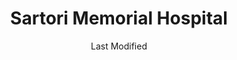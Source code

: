 ---
layout: location-page
date: Last Modified
description: "Local COVID-19 testing is available at Sartori Memorial Hospital in Cedar Falls, Iowa, USA."
permalink: "locations/iowa/cedar-falls/sartori-memorial-hospital/"
tags:
  - locations
  - iowa
title: Sartori Memorial Hospital
uniqueName: sartori-memorial-hospital
state: Iowa
stateAbbr: IA
hood: "Cedar Falls"
address: "515 College St"
city: "Cedar Falls"
zip: "50613"
zipsNearby: "50601 50005 52202 50006 50043 50227 50420 50602 50603 52203 52204 50604 50608 50649 50605 50606 52206 50607 50671 50028 50609 52208 50034 52209 52257 50041 52210 52211 52221 52232 50612 52132 52133 50613 50614 52328 52401 52402 52403 52404 52405 52406 52407 52408 52409 52410 52411 52497 52498 52499 52213 52341 52214 50616 50620 52215 50619 50051 52135 52217 52218 50055 50056 50621 52220 50431 52136 52223 50622 50623 50624 50071 50611 50625 52038 50626 52224 52041 52042 52044 52225 50627 52141 52043 50075 50628 50629 52228 52142 50078 50435 52144 50630 50631 50101 50102 52229 50632 50633 50634 50106 50635 52050 50636 50112 50638 50657 50441 50120 52147 50641 52233 50642 52236 50122 50643 50644 50645 50126 50647 50648 50130 50135 52249 52251 50650 50651 50452 50141 52154 50142 50652 50148 50154 50157 52036 52057 50653 52301 52302 50158 50401 50402 50467 50654 50655 50681 50162 50457 52307 52219 50173 52313 50658 52315 50659 50661 50660 50206 50458 52318 50662 50664 50460 50454 50461 52161 52324 50665 50666 50464 52162 52163 52326 50230 50231 50667 50668 50669 50234 50466 52165 50468 50469 50236 50470 52329 50471 52330 50239 52166 52072 50427 50433 50475 50670 52332 52334 52168 52336 50247 50672 50673 52076 50674 52164 50477 52338 52339 50479 52342 50675 50676 52344 50258 50259 52345 52346 52347 52348 52349 52077 52169 52351 52352 50701 50702 50703 50704 50707 52354 52171 50677 50680 52175 50269 50271 50682 50278 50706" 
mapUrl: "http://maps.apple.com/?q=Sartori+Memorial+Hospital&address=515+College+St,Cedar+Falls,Iowa,50613"
locationType: Walk-in
phone: "319-268-3000"
website: "https://carbonhealth.com/coronavirus/covid-19-testing-centers/Iowa"
onlineBooking: undefined
closed: undefined
closedUpdate: May 23rd, 2020
notes: "By appointment only. Requires doctor's referral."
days: Contact for hours of operation.
ctaMessage: Learn more
ctaUrl: "https://carbonhealth.com/coronavirus/covid-19-testing-centers/Iowa"
---